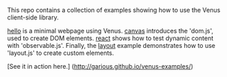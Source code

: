 This repo contains a collection of examples showing how to use the Venus
client-side library.

[hello](hello/) is a minimal webpage using Venus.  [canvas](canvas/)
introduces the 'dom.js', used to create DOM elements.  [react](react/)
shows how to test dynamic content with 'observable.js'.  Finally, the
[layout](layout/) example demonstrates how to use 'layout.js' to create
custom elements.


[See it in action here.] (http://garious.github.io/venus-examples/)


